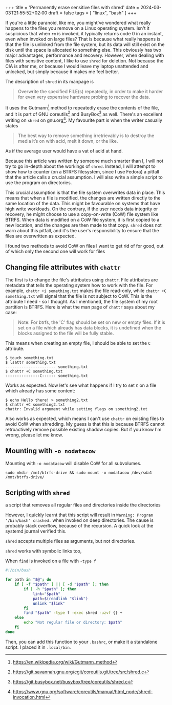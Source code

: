 +++
title = 'Permanently erase sensitive files with shred'
date = 2024-03-03T21:55:52+02:00
draft = false
tags = [
    "linux",
    "bash"
]
+++

If you're a little paranoid, like me, you might've wondered what really happens to 
the files you remove on a Linux operating system. Isn't it suspicious that when `rm` is invoked, it typically
returns code 0 in an instant, even when invoked on large files? That is because what really happens is that the file
is unlinked from the file system, but its data will still exist on the disk until the space is allocated to something else.
This obviously has two major advantages, performance and recovery. However, when dealing with files with sensitive content, 
I like to use `shred` for deletion. Not because the CIA is after me, or because I would leave my laptop unattended and unlocked, but simply because it 
makes me feel better.

The description of `shred` in its manpage is

> Overwrite  the  specified  FILE(s) repeatedly, in order to make it harder for even
> very expensive hardware probing to recover the data.

It uses the Gutmann[^1] method to repeatedly erase the contents of the file, and it is part of GNU coreutils[^2] and BusyBox[^3] as well. 
There's an excellent writing on `shred` on gnu.org[^4]. My favourite part is when the writer casually states

> The best way to remove something irretrievably is to destroy the media it’s on with acid, melt it down, or the like.

As if the average user would have a vat of acid at hand.

Because this article was written by someone much smarter than I, I will not try to go in-depth about the workings of 
`shred`. Instead, I will attempt to show how to counter (on a BTRFS filesystem, since I use Fedora) a pitfall that the 
article calls a crucial assumption. I will also write a simple script to use the program on directories.

This crucial assumption is that the file system overwrites data in place. This means that when a file is modified, the
changes are written directly to the same location of the data. This might be favourable on systems that have high write
workloads. On the contrary, if the user needs data integrity or recovery, he might choose to use a copy-on-write
(CoW) file system like BTRFS. When data is modified on a CoW file system, it is first copied to a new location, and the 
changes are then made to that copy. `shred` does not warn about this pitfall, and it's the user's responsibility to 
ensure that the files are overwritten as expected.

I found two methods to avoid CoW on files I want to get rid of for good, out of which only the second one will work for
files

## Changing file attributes with `chattr`

The first is to change the file's attributes using `chattr`. File attributes are metadata that tells the
operating system how to work with the file. For example, `chattr +i something.txt` makes the file read-only, while `chattr +C something.txt`
will signal that the file is not subject to CoW. This is the attribute I need - so I thought. As I mentioned, the 
file system
of my root partition is BTRFS. Here is what the man page of `chattr` says about my case:

> Note: For btrfs, the 'C' flag should be set on new or empty files.
> If it is set on a file which already has data blocks, it is undefined when the blocks assigned to the file will
> be fully stable.

This means when creating an empty file, I should be able to set the `C` attribute.

```
$ touch something.txt
$ lsattr something.txt
---------------------- something.txt
$ chattr +C something.txt
---------------C------ something.txt
```

Works as expected. Now let's see what happens if I try to set `C` on a file which already has some content:

```
$ echo Hello there! > something2.txt
$ chattr +C something2.txt
chattr: Invalid argument while setting flags on something2.txt
```

Also works as expected, which means I can't use `chattr` on existing files to avoid CoW when shredding. My guess is 
that this is because BTRFS cannot retroactively remove possible existing shadow copies. But if you know I'm wrong, 
please let me know.

## Mounting with `-o nodatacow`

Mounting with `-o nodatacow` will disable CoW for all subvolumes.

```
sudo mkdir /mnt/btrfs-drive && sudo mount -o nodatacow /dev/sda1 /mnt/btrfs-drive/
```



## Scripting with `shred`


a script that removes all regular files and directories inside the directories


However, I quickly learnt that this script will result in `Warning: Program '/bin/bash' crashed.` when invoked on deep directories.
The cause is probably stack overflow, because of the recursion. A quick look at the systemd journal verified this.


`shred` accepts multiple files as arguments, but not directories. 

`shred` works with symbolic links too, 


When `find` is invoked on a file with `-type f`

```bash
#!/bin/bash

for path in "$@"; do
    if [ -f "$path" ] || [ -d "$path" ]; then
        if [ -h "$path" ]; then
            link="$path"
            path=$(readlink "$link")
            unlink "$link"
        fi
        find "$path" -type f -exec shred -uzvf {} +
    else
        echo "Not regular file or directory: $path"
    fi
done
```

Then, you can add this function to your `.bashrc`, or make it a standalone script. I placed it in `.local/bin`.



[^1]: https://en.wikipedia.org/wiki/Gutmann_method

[^2]: https://git.savannah.gnu.org/cgit/coreutils.git/tree/src/shred.c

[^3]: https://git.busybox.net/busybox/tree/coreutils/shred.c

[^4]: https://www.gnu.org/software/coreutils/manual/html_node/shred-invocation.html